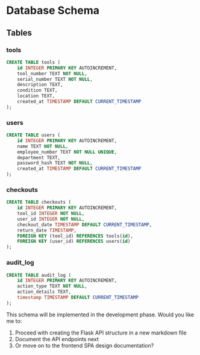 # Database Schema

## Tables

### tools
```sql
CREATE TABLE tools (
    id INTEGER PRIMARY KEY AUTOINCREMENT,
    tool_number TEXT NOT NULL,
    serial_number TEXT NOT NULL,
    description TEXT,
    condition TEXT,
    location TEXT,
    created_at TIMESTAMP DEFAULT CURRENT_TIMESTAMP
);
```

### users
```sql
CREATE TABLE users (
    id INTEGER PRIMARY KEY AUTOINCREMENT,
    name TEXT NOT NULL,
    employee_number TEXT NOT NULL UNIQUE,
    department TEXT,
    password_hash TEXT NOT NULL,
    created_at TIMESTAMP DEFAULT CURRENT_TIMESTAMP
);
```

### checkouts
```sql
CREATE TABLE checkouts (
    id INTEGER PRIMARY KEY AUTOINCREMENT,
    tool_id INTEGER NOT NULL,
    user_id INTEGER NOT NULL,
    checkout_date TIMESTAMP DEFAULT CURRENT_TIMESTAMP,
    return_date TIMESTAMP,
    FOREIGN KEY (tool_id) REFERENCES tools(id),
    FOREIGN KEY (user_id) REFERENCES users(id)
);
```

### audit_log
```sql
CREATE TABLE audit_log (
    id INTEGER PRIMARY KEY AUTOINCREMENT,
    action_type TEXT NOT NULL,
    action_details TEXT,
    timestamp TIMESTAMP DEFAULT CURRENT_TIMESTAMP
);
```

This schema will be implemented in the development phase. Would you like me to:
1. Proceed with creating the Flask API structure in a new markdown file
2. Document the API endpoints next
3. Or move on to the frontend SPA design documentation?